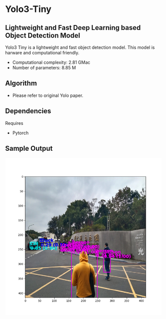 # Yolo3-Tiny
## Lightweight and Fast Deep Learning based Object Detection Model

Yolo3 Tiny is a lightweight and fast object detection model. This model is harware and computational friendly. 

- Computational complexity:       2.81 GMac
- Number of parameters:           8.85 M

## Algorithm
- Please refer to original Yolo paper. 

## Dependencies

Requires 
- Pytorch 

## Sample Output
![image](https://github.com/jannctu/Yolo3-Tiny/blob/main/output.png)

